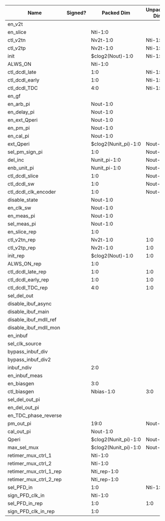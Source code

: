 | Name                       | Signed? | Packed Dim             | Unpacked Dim | Clock Domain | JTAG Dir | Reset Val          |
|----------------------------|---------|------------------------|--------------|--------------|----------|--------------------|
| en_v2t                     |         |                        |              | Test         | out      | 0                  |
| en_slice                   |         | Nti-1:0                |              | Test         | out      | 'hFFFF             |
| ctl_v2tn                   |         | Nv2t-1:0               | Nti-1:0      | Test         | out      | 7                  |
| ctl_v2tp                   |         | Nv2t-1:0               | Nti-1:0      | Test         | out      | 7                  |
| init                       |         | $clog2(Nout)-1:0       | Nti-1:0      | Test         | out      | 0                  |
| ALWS_ON                    |         | Nti-1:0                |              | Test         | out      | 0                  |
| ctl_dcdl_late              |         | 1:0                    | Nti-1:0      | Test         | out      | 0                  |
| ctl_dcdl_early             |         | 1:0                    | Nti-1:0      | Test         | out      | 0                  |
| ctl_dcdl_TDC               |         | 4:0                    | Nti-1:0      | Test         | out      | 0                  |
| en_gf                      |         |                        |              | Test         | out      | 0                  |
| en_arb_pi                  |         | Nout-1:0               |              | Test         | out      | 'hF                |
| en_delay_pi                |         | Nout-1:0               |              | Test         | out      | 'hF                |
| en_ext_Qperi               |         | Nout-1:0               |              | Test         | out      | 0                  |
| en_pm_pi                   |         | Nout-1:0               |              | Test         | out      | 0                  |
| en_cal_pi                  |         | Nout-1:0               |              | Test         | out      | 0                  |
| ext_Qperi                  |         | $clog2(Nunit_pi)-1:0   | Nout-1:0     | Test         | out      | 17                 |
| sel_pm_sign_pi             |         | 1:0                    | Nout-1:0     | Test         | out      | 0                  |
| del_inc                    |         | Nunit_pi-1:0           | Nout-1:0     | Test         | out      | 0                  |
| enb_unit_pi                |         | Nunit_pi-1:0           | Nout-1:0     | Test         | out      | 0                  |
| ctl_dcdl_slice             |         | 1:0                    | Nout-1:0     | Test         | out      | 0                  |
| ctl_dcdl_sw                |         | 1:0                    | Nout-1:0     | Test         | out      | 0                  |
| ctl_dcdl_clk_encoder       |         | 1:0                    | Nout-1:0     | Test         | out      | 0                  |
| disable_state              |         | Nout-1:0               |              | Test         | out      | 0                  |
| en_clk_sw                  |         | Nout-1:0               |              | Test         | out      | 'hF                |
| en_meas_pi                 |         | Nout-1:0               |              | Test         | out      | 0                  |
| sel_meas_pi                |         | Nout-1:0               |              | Test         | out      | 0                  |
| en_slice_rep               |         | 1:0                    |              | Test         | out      | 0                  |
| ctl_v2tn_rep               |         | Nv2t-1:0               | 1:0          | Test         | out      | 6                  |
| ctl_v2tp_rep               |         | Nv2t-1:0               | 1:0          | Test         | out      | 6                  |
| init_rep                   |         | $clog2(Nout)-1:0       | 1:0          | Test         | out      | 0                  |
| ALWS_ON_rep                |         | 1:0                    |              | Test         | out      | 0                  |
| ctl_dcdl_late_rep          |         | 1:0                    | 1:0          | Test         | out      | 0                  |
| ctl_dcdl_early_rep         |         | 1:0                    | 1:0          | Test         | out      | 0                  |
| ctl_dcdl_TDC_rep           |         | 4:0                    | 1:0          | Test         | out      | 0                  |
| sel_del_out                |         |                        |              | Test         | out      | 0                  |
| disable_ibuf_async         |         |                        |              | Test         | out      | 1                  |
| disable_ibuf_main          |         |                        |              | Test         | out      | 0                  |
| disable_ibuf_mdll_ref      |         |                        |              | Test         | out      | 1                  |
| disable_ibuf_mdll_mon      |         |                        |              | Test         | out      | 1                  |
| en_inbuf                   |         |                        |              | Test         | out      | 0                  |
| sel_clk_source             |         |                        |              | Test         | out      | 0                  |
| bypass_inbuf_div           |         |                        |              | Test         | out      | 1                  |
| bypass_inbuf_div2          |         |                        |              | Test         | out      | 0                  |
| inbuf_ndiv                 |         | 2:0                    |              | Test         | out      | 0                  |
| en_inbuf_meas              |         |                        |              | Test         | out      | 0                  |
| en_biasgen                 |         | 3:0                    |              | Test         | out      | 1                  |
| ctl_biasgen                |         | Nbias-1:0              | 3:0          | Test         | out      | 7                  |
| sel_del_out_pi             |         |                        |              | Test         | out      | 0                  |
| en_del_out_pi              |         |                        |              | Test         | out      | 0                  |
| en_TDC_phase_reverse       |         |                        |              | Test         | out      | 0                  |
| pm_out_pi                  |         | 19:0                   | Nout-1:0     | System       | in       |                    |
| cal_out_pi                 |         | Nout-1:0               |              | System       | in       |                    |
| Qperi                      |         | $clog2(Nunit_pi)-1:0   | Nout-1:0     | System       | in       |                    |
| max_sel_mux 				 |         | $clog2(Nunit_pi)-1:0   | Nout-1:0     | System       | in       |                    |
| retimer_mux_ctrl_1         |         | Nti-1:0                |              | Test         | out      | 'b0000111111110000 |
| retimer_mux_ctrl_2         |         | Nti-1:0                |              | Test         | out      | 'b1111000000000000 |
| retimer_mux_ctrl_1_rep     |         | Nti_rep-1:0            |              | Test         | out      | 'b11               |
| retimer_mux_ctrl_2_rep     |         | Nti_rep-1:0            |              | Test         | out      | 'b11               |
| sel_PFD_in                 |         | 1:0 		            | Nti-1:0      | Test         | out      | 0 	              |
| sign_PFD_clk_in            |         | Nti-1:0	            | 		       | Test         | out      | 0 	              |
| sel_PFD_in_rep             |         | 1:0 		            | 1:0	       | Test         | out      | 0 	              |
| sign_PFD_clk_in_rep        |         | 1:0 		            | 		       | Test         | out      | 0 	              |




